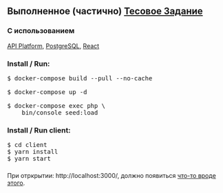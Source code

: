 ## Выполненное (частично) [Тесовое Задание](https://github.com/tesav/test-simple-shop/blob/main/TestTask.md)

### С использованием

[API Platform](https://api-platform.com),
[PostgreSQL](https://www.postgresql.org/),
[React](https://reactjs.org/)

### Install / Run:

<pre>
$ docker-compose build --pull --no-cache

$ docker-compose up -d

$ docker-compose exec php \
    bin/console seed:load
</pre>

### Install / Run client:

<pre>
$ cd client
$ yarn install
$ yarn start
</pre>

### 

При отркрытии: http://localhost:3000/, должно появиться [что-то вроде этого](https://i.imgur.com/XYpeiSP.png).


